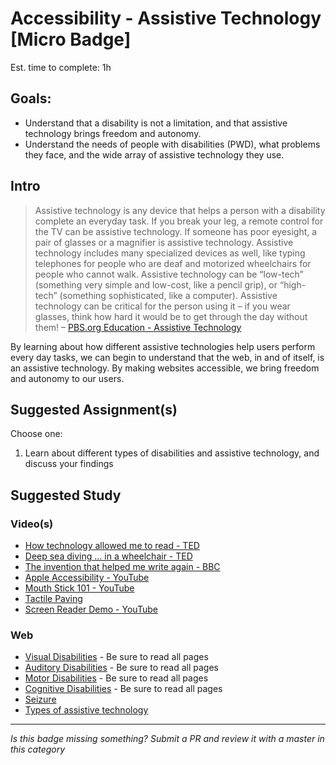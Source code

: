 Accessibility - Assistive Technology [Micro Badge]
===================================================

Est. time to complete: 1h

Goals:
------

- Understand that a disability is not a limitation, and that assistive technology brings freedom and autonomy.
- Understand the needs of people with disabilities (PWD), what problems they face, and the wide array of assistive technology they use.


Intro
-----

> Assistive technology is any device that helps a person with a disability complete an everyday task. If you break your leg, a remote control for the TV can be assistive technology. If someone has poor eyesight, a pair of glasses or a magnifier is assistive technology. Assistive technology includes many specialized devices as well, like typing telephones for people who are deaf and motorized wheelchairs for people who cannot walk. Assistive technology can be “low-tech” (something very simple and low-cost, like a pencil grip), or “high-tech” (something sophisticated, like a computer). Assistive technology can be critical for the person using it – if you wear glasses, think how hard it would be to get through the day without them! – [PBS.org Education - Assistive Technology](http://www.pbs.org/parents/education/learning-disabilities/strategies-for-learning-disabilities/assistive-technology/)

By learning about how different assistive technologies help users perform every day tasks, we can begin to understand that the web, in and of itself, is an assistive technology. By making websites accessible, we bring freedom and autonomy to our users.


Suggested Assignment(s)
---------------------

Choose one:

1) Learn about different types of disabilities and assistive technology, and discuss your findings


Suggested Study
---------------

### Video(s)
- [How technology allowed me to read - TED](https://www.ted.com/talks/ron_mccallum_how_technology_allowed_me_to_read)
- [Deep sea diving ... in a wheelchair - TED](https://www.ted.com/talks/sue_austin_deep_sea_diving_in_a_wheelchair)
- [The invention that helped me write again - BBC](http://www.bbc.com/news/av/magazine-38208814/the-invention-that-helped-me-write-again)
- [Apple Accessibility - YouTube](https://www.youtube.com/watch?v=XB4cjbYywqg)
- [Mouth Stick 101 - YouTube](https://www.youtube.com/watch?v=xmTWwyyLi3Y)
- [Tactile Paving](https://www.youtube.com/watch?v=cdPymLgfXSY)
- [Screen Reader Demo - YouTube](https://www.youtube.com/watch?v=dEbl5jvLKGQ)

### Web
- [Visual Disabilities](https://webaim.org/articles/visual/) - Be sure to read all pages
- [Auditory Disabilities](https://webaim.org/articles/auditory/) - Be sure to read all pages
- [Motor Disabilities](https://webaim.org/articles/motor/) - Be sure to read all pages
- [Cognitive Disabilities](https://webaim.org/articles/cognitive/) - Be sure to read all pages
- [Seizure](https://webaim.org/articles/seizure/)
- [Types of assistive technology](https://www.nichd.nih.gov/health/topics/rehabtech/conditioninfo/pages/device.aspx)


-----

  *Is this badge missing something? Submit a PR and review it with a master in this category*
